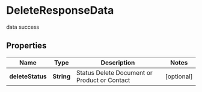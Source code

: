 

# DeleteResponseData

data success
## Properties

Name | Type | Description | Notes
------------ | ------------- | ------------- | -------------
**deleteStatus** | **String** |  Status Delete Document or Product or Contact |  [optional]



